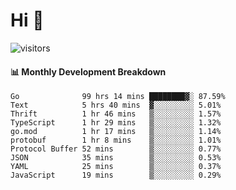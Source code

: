 # Hi 👋
 
![visitors](https://visitor-badge.glitch.me/badge?page_id=sorcererxw.sorcererx)

#### 📊 Monthly Development Breakdown

<!--START_SECTION:waka-->
```text
Go              99 hrs 14 mins ████████▓░ 87.59%
Text            5 hrs 40 mins  ▓░░░░░░░░░ 5.01%
Thrift          1 hr 46 mins   ▒░░░░░░░░░ 1.57%
TypeScript      1 hr 29 mins   ▒░░░░░░░░░ 1.32%
go.mod          1 hr 17 mins   ▒░░░░░░░░░ 1.14%
protobuf        1 hr 8 mins    ▒░░░░░░░░░ 1.01%
Protocol Buffer 52 mins        ▒░░░░░░░░░ 0.77%
JSON            35 mins        ▒░░░░░░░░░ 0.53%
YAML            25 mins        ▒░░░░░░░░░ 0.37%
JavaScript      19 mins        ▒░░░░░░░░░ 0.29%
```
<!--END_SECTION:waka-->
